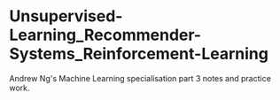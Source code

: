 # Unsupervised-Learning_Recommender-Systems_Reinforcement-Learning
Andrew Ng's Machine Learning specialisation part 3 notes and practice work. 
